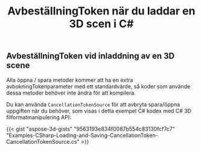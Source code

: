 ﻿---
title: AvbeställningToken när du laddar en 3D scen i C#
linktitle: AvbeställningToken vid inladdning av en 3D scene
type: docs
weight: 80
url: /sv/net/cancellationtoken-while-loading-a-3d-scene/
description: Du kan använda AvbrytningTokenSource för att avbryta spara/öppna uppgiften när som helst du behöver med C# 3D fil. manipulation och omvandling API.
---
## **AvbeställningToken vid inladdning av en 3D scene**
Alla öppna / spara metoder kommer att ha en extra avbokningTokenparameter med ett standardvärde, så koder som använde dessa metoder behöver inte ändra för att kompilera.

Du kan använda `CancellationTokenSource` för att avbryta spara/öppna uppgiften när du behöver, som visas i detta exempel C# kodex med C# 3D filformatmanipulering API:

{{< gist "aspose-3d-gists" "9563193e834f0087b554c83130fcf7c7" "Examples-CSharp-Loading-and-Saving-CancellationToken-CancellationTokenSource.cs" >}}

